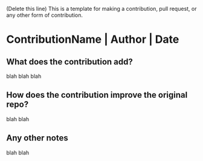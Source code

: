 (Delete this line) This is a template for making a contribution, pull request, or any other form of contribution.

# ContributionName | Author | Date


## What does the contribution add?
blah blah blah

## How does the contribution improve the original repo?
blah blah

## Any other notes
blah blah
